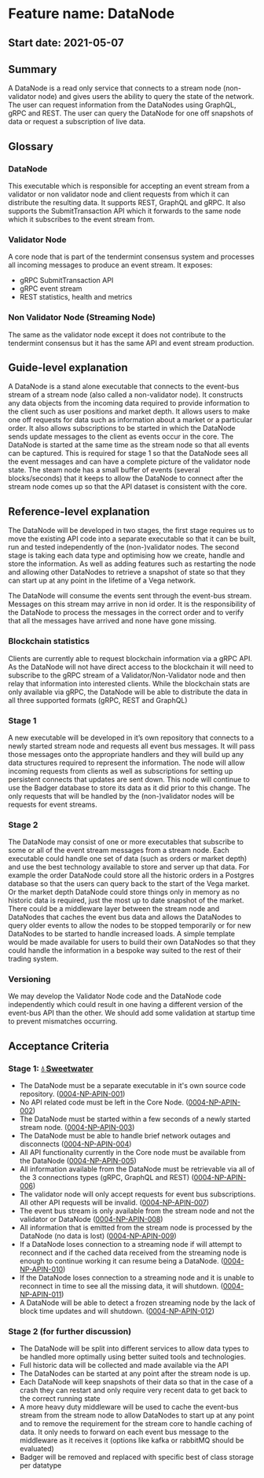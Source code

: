 # Feature name: DataNode
## Start date: 2021-05-07

## Summary

A DataNode is a read only service that connects to a stream node (non-validator node) and gives users the ability to query the state of the network. The user can request information from the DataNodes using GraphQL, gRPC and REST. The user can query the DataNode for one off snapshots of data or request a subscription of live data.

## Glossary
### DataNode
This executable which is responsible for accepting an event stream from a validator or non validator node and client requests from which it can distribute the resulting data. It supports REST, GraphQL and gRPC. It also supports the SubmitTransaction API which it forwards to the same node which it subscribes to the event stream from.
### Validator Node
A core node that is part of the tendermint consensus system and processes all incoming messages to produce an event stream. It exposes:
* gRPC SubmitTransaction API
* gRPC event stream
* REST statistics, health and metrics
### Non Validator Node (Streaming Node)
The same as the validator node except it does not contribute to the tendermint consensus but it has the same API and event stream production.

## Guide-level explanation

A DataNode is a stand alone executable that connects to the event-bus stream of a stream node (also called a non-validator node). It constructs any data objects from the incoming data required to provide information to the client such as user positions and market depth. It allows users to make one off requests for data such as information about a market or a particular order. It also allows subscriptions to be started in which the DataNode sends update messages to the client as events occur in the core. The DataNode is started at the same time as the stream node so that all events can be captured. This is required for stage 1 so that the DataNode sees all the event messages and can have a complete picture of the validator node state. The steam node has a small buffer of events (several blocks/seconds) that it keeps to allow the DataNode to connect after the stream node comes up so that the API dataset is consistent with the core.

## Reference-level explanation

The DataNode will be developed in two stages, the first stage requires us to move the existing API code into a separate executable so that it can be built, run and tested independently of the (non-)validator nodes. The second stage is taking each data type and optimising how we create, handle and store the information. As well as adding features such as restarting the node and allowing other DataNodes to retrieve a snapshot of state so that they can start up at any point in the lifetime of a Vega network.

The DataNode will consume the events sent through the event-bus stream. Messages on this stream may arrive in non id order. It is the responsibility of the DataNode to process the messages in the correct order and to verify that all the messages have arrived and none have gone missing.

### Blockchain statistics
Clients are currently able to request blockchain information via a gRPC API. As the DataNode will not have direct access to the blockchain it will need to subscribe to the gRPC stream of a Validator/Non-Validator node and then relay that information into interested clients. While the blockchain stats are only available via gRPC, the DataNode will be able to distribute the data in all three supported formats (gRPC, REST and GraphQL)

### Stage 1
A new executable will be developed in it’s own repository that connects to a newly started stream node and requests all event bus messages. It will pass those messages onto the appropriate handlers and they will build up any data structures required to represent the information. The node will allow incoming requests from clients as well as subscriptions for setting up persistent connects that updates are sent down. This node will continue to use the Badger database to store its data as it did prior to this change. The only requests that will be handled by the (non-)validator nodes will be requests for event streams.

### Stage 2
The DataNode may consist of one or more executables that subscribe to some or all of the event stream messages from a stream node. Each executable could handle one set of data (such as orders or market depth) and use the best technology available to store and server up that data. For example the order DataNode could store all the historic orders in a Postgres database so that the users can query back to the start of the Vega market. Or the market depth DataNode could store things only in memory as no historic data is required, just the most up to date snapshot of the market. There could be a middleware layer between the stream node and DataNodes that caches the event bus data and allows the DataNodes to query older events to allow the nodes to be stopped temporarily or for new DataNodes to be started to handle increased loads. A simple template would be made available for users to build their own DataNodes so that they could handle the information in a bespoke way suited to the rest of their trading system.

### Versioning
We may develop the Validator Node code and the DataNode code independently which could result in one having a different version of the event-bus API than the other. We should add some validation at startup time to prevent mismatches occurring.

## Acceptance Criteria
### Stage 1: [💧 Sweetwater](../milestones/2.5-sweetwater.md)
* The DataNode must be a separate executable in it's own source code repository. (<a name="0004-NP-APIN-001" href="#0004-NP-APIN-001">0004-NP-APIN-001</a>) 
* No API related code must be left in the Core Node. (<a name="0004-NP-APIN-002" href="#0004-NP-APIN-002">0004-NP-APIN-002</a>) 
* The DataNode must be started within a few seconds of a newly started stream node. (<a name="0004-NP-APIN-003" href="#0004-NP-APIN-003">0004-NP-APIN-003</a>) 
* The DataNode must be able to handle brief network outages and disconnects (<a name="0004-NP-APIN-004" href="#0004-NP-APIN-004">0004-NP-APIN-004</a>) 
* All API functionality currently in the Core node must be available from the DataNode (<a name="0004-NP-APIN-005" href="#0004-NP-APIN-005">0004-NP-APIN-005</a>) 
* All information available from the DataNode must be retrievable via all of the 3 connections types (gRPC, GraphQL and REST) (<a name="0004-NP-APIN-006" href="#0004-NP-APIN-006">0004-NP-APIN-006</a>)  
* The validator node will only accept requests for event bus subscriptions. All other API requests will be invalid. (<a name="0004-NP-APIN-007" href="#0004-NP-APIN-007">0004-NP-APIN-007</a>)  
* The event bus stream is only available from the stream node and not the validator or DataNode (<a name="0004-NP-APIN-008" href="#0004-NP-APIN-008">0004-NP-APIN-008</a>)  
* All information that is emitted from the stream node is processed by the DataNode (no data is lost) (<a name="0004-NP-APIN-009" href="#0004-NP-APIN-009">0004-NP-APIN-009</a>)  
* If a DataNode loses connection to a streaming node if will attempt to reconnect and if the cached data received from the streaming node is enough to continue working it can resume being a DataNode. (<a name="0004-NP-APIN-010" href="#0004-NP-APIN-010">0004-NP-APIN-010</a>)  
* If the DataNode loses connection to a streaming node and it is unable to reconnect in time to see all the missing data, it will shutdown. (<a name="0004-NP-APIN-011" href="#0004-NP-APIN-011">0004-NP-APIN-011</a>)  
* A DataNode will be able to detect a frozen streaming node by the lack of block time updates and will shutdown. (<a name="0004-NP-APIN-012" href="#0004-NP-APIN-012">0004-NP-APIN-012</a>)  

### Stage 2 (for further discussion)
* The DataNode will be split into different services to allow data types to be handled more optimally using better suited tools and technologies.
* Full historic data will be collected and made available via the API
* The DataNodes can be started at any point after the stream node is up.
* Each DataNode will keep snapshots of their data so that in the case of a crash they can restart and only require very recent data to get back to the correct running state
* A more heavy duty middleware will be used to cache the event-bus stream from the stream node to allow DataNodes to start up at any point and to remove the requirement for the stream core to handle caching of data. It only needs to forward on each event bus message to the middleware as it receives it (options like kafka or rabbitMQ should be evaluated)
* Badger will be removed and replaced with specific best of class storage per datatype
